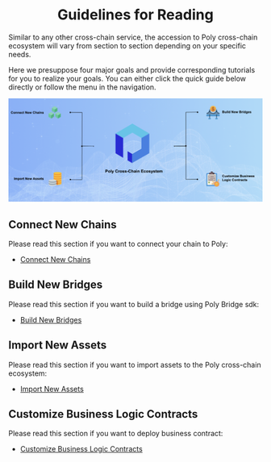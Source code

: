 <h1 align="center">Guidelines for Reading</h1>

Similar to any other cross-chain service, the accession to Poly cross-chain ecosystem will vary from section to section depending on your specific needs. 

Here we presuppose four major goals and provide corresponding tutorials for you to realize your goals. You can either click the quick guide below directly or follow the menu in the navigation. 

<div align=center><img src="resources/reading_guideline.png" alt=""/></div>

## Connect New Chains
Please read this section if you want to connect your chain to Poly:
- [Connect New Chains](new_chain/readme.md)

## Build New Bridges
Please read this section if you want to build a bridge using Poly Bridge sdk:
- [Build New Bridges](new_product/integrate_bridge/readme.md)

## Import New Assets
Please read this section if you want to import assets to the Poly cross-chain ecosystem:
- [Import New Assets](new_product/integrate_assets/readme.md)

## Customize Business Logic Contracts

Please read this section if you want to deploy business contract:

- [Customize Business Logic Contracts](new_product/integrate_contracts/readme.md)

